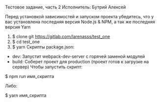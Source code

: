 Тестовое задание, часть 2 
Исполнитель: Бутрий Алексей

Перед установкой зависимостей и запуском проекта убедитесь, что у вас установлена последняя версия Node.js & NPM, а так же последняя версия Yarn

1. $ clone git https://gitlab.com/larenasss/test_one
2. $ cd test_one
3. $ yarn
Скрипты package.json:

* dev: Запустит webpack-dev-server с горячей заменой модулей
* build: Соберет проект для production (проект готов к загрузке на сервер)
Чтобы запустить скрипт:

$ npm run имя_скрипта

Либо:

$ yarn имя_скрипта
